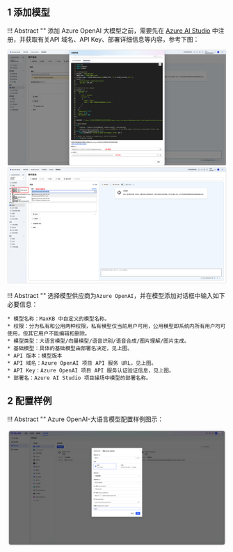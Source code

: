 ## 1 添加模型

!!! Abstract "" 
    添加 Azure OpenAI 大模型之前，需要先在 [Azure AI Studio](https://ai.azure.com/) 中注册，并获取有关API 域名、API Key、部署详细信息等内容，参考下图：

![Azure OpenAI Key](<../../img/model/Azure_APIKey.png>)
![Azure OpenAI DemployInfo](<../../img/model/Azure_deployInfo.png>)

!!! Abstract "" 
    选择模型供应商为`Azure OpenAI`，并在模型添加对话框中输入如下必要信息：

    * 模型名称：MaxKB 中自定义的模型名称。   
    * 权限：分为私有和公用两种权限，私有模型仅当前用户可用，公用模型即系统内所有用户均可使用，但其它用户不能编辑和删除。    
    * 模型类型：大语言模型/向量模型/语音识别/语音合成/图片理解/图片生成。   
    * 基础模型：具体的基础模型由部署名决定，见上图。 
    * API 版本：模型版本
    * API 域名：Azure OpenAI 项目 API 服务 URL，见上图。
    * API Key：Azure OpenAI 项目 API 服务认证验证信息，见上图。
    * 部署名：Azure AI Studio 项目操场中模型的部署名称。

## 2 配置样例

!!! Abstract "" 
    Azure OpenAI-大语言模型配置样例图示：

![Azure_大语言模型](../../img/model/azure_model.png)
